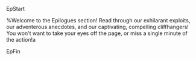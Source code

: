 
EpStart

%Welcome to the Epilogues section! Read through our exhilarant exploits, our adventerous anecdotes, and our captivating, compelling cliffhangers! You won't want to take your eyes off the page, or miss a single minute of the action!a

EpFin



<script src="{{ '/assets/js/EpFormatter.js' | relative_url }}"></script>